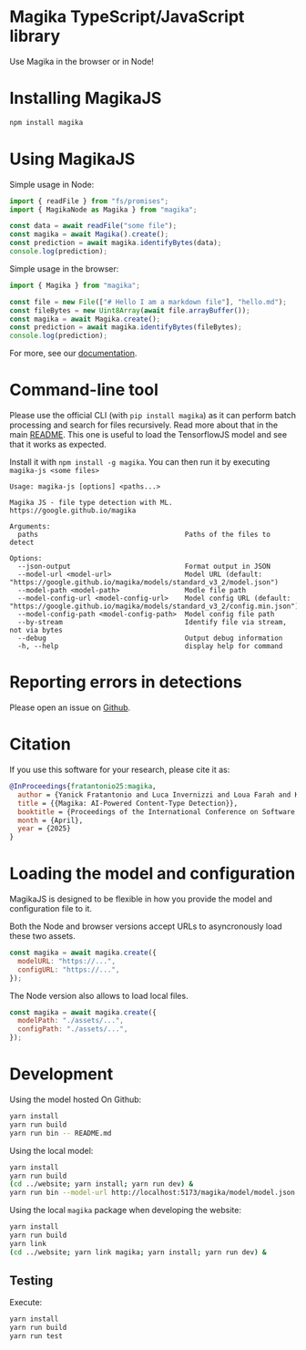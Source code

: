 # Magika TypeScript/JavaScript library

Use Magika in the browser or in Node!

# Installing MagikaJS

```bash
npm install magika
```

# Using MagikaJS

Simple usage in Node:

```js
import { readFile } from "fs/promises";
import { MagikaNode as Magika } from "magika";

const data = await readFile("some file");
const magika = await Magika().create();
const prediction = await magika.identifyBytes(data);
console.log(prediction);
```

Simple usage in the browser:

```js
import { Magika } from "magika";

const file = new File(["# Hello I am a markdown file"], "hello.md");
const fileBytes = new Uint8Array(await file.arrayBuffer());
const magika = await Magika.create();
const prediction = await magika.identifyBytes(fileBytes);
console.log(prediction);
```

For more, see our [documentation](https://github.com/google/magika/blob/main/docs/js.md).

# Command-line tool

Please use the official CLI (with `pip install magika`) as it can perform batch processing and search for files recursively.
Read more about that in the main [README](https://github.com/google/magika/blob/main/README.md).
This one is useful to load the TensorflowJS model and see that it works as expected.

Install it with `npm install -g magika`. You can then run it by executing `magika-js <some files>`

```help
Usage: magika-js [options] <paths...>

Magika JS - file type detection with ML. https://google.github.io/magika

Arguments:
  paths                                    Paths of the files to detect

Options:
  --json-output                            Format output in JSON
  --model-url <model-url>                  Model URL (default: "https://google.github.io/magika/models/standard_v3_2/model.json")
  --model-path <model-path>                Modle file path
  --model-config-url <model-config-url>    Model config URL (default: "https://google.github.io/magika/models/standard_v3_2/config.min.json")
  --model-config-path <model-config-path>  Model config file path
  --by-stream                              Identify file via stream, not via bytes
  --debug                                  Output debug information
  -h, --help                               display help for command
```

# Reporting errors in detections

Please open an issue on [Github](https://github.com/google/magika/issues).

# Citation

If you use this software for your research, please cite it as:

```bibtex
@InProceedings{fratantonio25:magika,
  author = {Yanick Fratantonio and Luca Invernizzi and Loua Farah and Kurt Thomas and Marina Zhang and Ange Albertini and Francois Galilee and Giancarlo Metitieri and Julien Cretin and Alexandre Petit-Bianco and David Tao and Elie Bursztein},
  title = {{Magika: AI-Powered Content-Type Detection}},
  booktitle = {Proceedings of the International Conference on Software Engineering (ICSE)},
  month = {April},
  year = {2025}
}
```

# Loading the model and configuration

MagikaJS is designed to be flexible in how you provide the model and configuration file to it.

Both the Node and browser versions accept URLs to asyncronously load these two assets.

```js
const magika = await magika.create({
  modelURL: "https://...",
  configURL: "https://...",
});
```

The Node version also allows to load local files.

```js
const magika = await magika.create({
  modelPath: "./assets/...",
  configPath: "./assets/...",
});
```

# Development

Using the model hosted On Github:

```bash
yarn install
yarn run build
yarn run bin -- README.md
```

Using the local model:

```bash
yarn install
yarn run build
(cd ../website; yarn install; yarn run dev) &
yarn run bin --model-url http://localhost:5173/magika/model/model.json --config-url http://localhost:5173/magika/model/config.json ../tests_data/basic/*
```

Using the local `magika` package when developing the website:

```bash
yarn install
yarn run build
yarn link
(cd ../website; yarn link magika; yarn install; yarn run dev) &
```

## Testing

Execute:

```bash
yarn install
yarn run build
yarn run test
```
